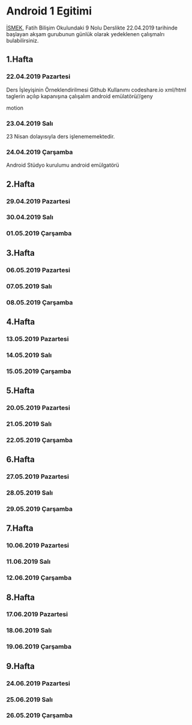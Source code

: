 # Android 1 Egitimi

[İSMEK](http://ismek.istanbul), Fatih Bilişim Okulundaki 9 Nolu Derslikte 22.04.2019 tarihinde başlayan akşam gurubunun günlük olarak yedeklenen çalışmalrı bulabilirsiniz.

## 1.Hafta
### 22.04.2019 Pazartesi
Ders İşleyişinin Örneklendirilmesi
Github Kullanımı
codeshare.io
xml/html taglerin açılıp kapanışına çalışalım
android emülatörü//geny


motion
### 23.04.2019 Salı
23 Nisan dolayısıyla ders işlenememektedir.
### 24.04.2019 Çarşamba 
Android Stüdyo kurulumu
android emülgatörü
## 2.Hafta
### 29.04.2019 Pazartesi
### 30.04.2019 Salı
### 01.05.2019 Çarşamba
## 3.Hafta
### 06.05.2019 Pazartesi
### 07.05.2019 Salı
### 08.05.2019 Çarşamba
## 4.Hafta
### 13.05.2019 Pazartesi
### 14.05.2019 Salı
### 15.05.2019 Çarşamba
## 5.Hafta
### 20.05.2019 Pazartesi
### 21.05.2019 Salı
### 22.05.2019 Çarşamba
## 6.Hafta
### 27.05.2019 Pazartesi
### 28.05.2019 Salı
### 29.05.2019 Çarşamba
## 7.Hafta
### 10.06.2019 Pazartesi
### 11.06.2019 Salı
### 12.06.2019 Çarşamba
## 8.Hafta
### 17.06.2019 Pazartesi
### 18.06.2019 Salı
### 19.06.2019 Çarşamba
## 9.Hafta
### 24.06.2019 Pazartesi
### 25.06.2019 Salı
### 26.05.2019 Çarşamba
